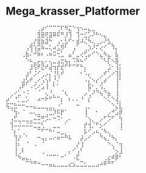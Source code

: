 # Mega_krasser_Platformer
                                                     
                                                       
⠀⠀⠀⠀⠀⠀⠀⠀⢀⡴⠊⠉⠉⢉⠏⠻⣍⠑⢲⠢⠤⣄⣀⠀⠀⠀⠀⠀⠀⠀
⠀⠀⠀⠀⠀⠀⠀⠀⣻⣿⢟⣽⠿⠯⠛⡸⢹⠀⢹⠒⣊⡡⠜⠓⠢⣄⠀⠀⠀⠀
⠀⠀⠀⠀⠀⠀⢀⡜⣿⣷⣽⠓⠀⢠⢂⣣⠋⠂⣾⠼⢌⠳⢄⢀⡠⠜⣣⡀⠀⠀
⠀⠀⠀⠀⠀⢠⢻⢱⣭⠷⠤⢅⠴⣡⡻⠃⠀⢠⠁⠀⢀⡱⠜⠍⢔⠊⠀⠹⡄⠀
⠀⠀⠀⠀⢀⣷⠌⠚⠷⠆⠠⠶⠭⢒⣁⠀⣤⠃⣀⢔⢋⡤⠊⠑⣄⠳⣄⠀⣧⠀
⠀⠀⠀⠀⠀⠑⠦⣀⡤⣄⠄⢄⣀⣠⣒⢦⡄⠩⠷⠦⠊⠀⠀⠀⠈⠣⡏⠢⣿⠀
⠀⠀⠀⠀⠀⠀⣸⢫⠟⣝⠞⣼⢲⡞⣞⠋⠋⠉⠋⠓⡄⠀⠀⠀⠀⠀⣨⠂⢸⡅
⠀⠀⠀⠀⠀⣰⠃⡨⠊⢀⡠⡌⢘⢇⠞⠀⠀⠀⠀⠂⠡⡄⠀⠀⢀⠞⢁⠔⢹⡇
⠀⠀⠀⠀⣰⣣⠞⢀⠔⢡⢢⠇⡘⠌⠀⠀⠀⠀⠀⠀⠠⡌⠢⡔⢁⡴⠁⠀⢸⠃
⠀⠀⠀⢠⠟⠁⠠⢊⠔⣡⢸⠀⠃⠁⠀⠀⠀⠀⠀⠀⠀⣯⠂⡀⢪⡀⠀⠀⢸⠀
⠀⢀⠔⣁⠐⠨⠀⠀⠈⠀⢄⠘⡀⠀⠈⢆⠀⠀⠀⠀⡠⢁⠜⠙⢦⠙⣦⠀⢸⠀
⡴⠁⠘⡁⣀⡡⠀⠀⠴⠒⠗⠋⠉⠉⡆⠀⠆⠄⠄⠘⠀⡎⠀⠀⠀⠑⢅⠑⢼⡀
⢯⣉⣓⠒⠒⠤⠤⣄⣀⣀⣀⣀⡀⠐⠁⠀⠀⠀⠒⠀⢀⡀⠀⠀⠀⠀⠀⠑⣌⣇
⠀⠈⢳⠄⠈⠀⠤⢄⣀⠀⢈⣉⡹⠯⡟⠁⠀⠀⠀⠀⢸⠀⠀⠂⠀⠀⡠⠚⣡⡿
⠀⢠⣋⣀⣀⣀⣀⠤⠭⢛⡩⠄⠒⠩⠂⢀⠄⠀⠀⠀⠈⢢⡀⠀⡠⠋⡩⠋⠀⢳
⠀⢹⠤⠬⠤⠬⠭⣉⣉⢃⠀⠀⣀⣀⠀⠁⠀⠀⠀⠀⡞⢺⡈⠋⡢⠊⠀⠀⠀⢸
⠀⠈⡆⠁⢀⠀⠀⠀⠉⠋⠉⠓⠂⠤⣀⡀⠀⠀⠀⠀⡧⠊⡠⠦⡈⠳⢄⠀⠀⠈
⠀⠀⢹⡜⠀⠁⠀⠀⠒⢤⡄⠤⠔⠶⠒⠛⠧⠀⠀⡼⡠⠊⠀⠀⠙⢦⡈⠳⡄⠀
⠀⠀⢸⠆⠀⠈⠀⠠⠀⠈⠀⠀⠀⠀⠀⠀⠀⠀⡜⢸⠀⠀⠀⠀⠀⠀⠑⢄⠈⢲
⠀⠀⢸⢀⠇⠀⠀⠀⠀⢀⠀⠀⠀⠀⠀⠀⡄⠊⢠⠃⠀⠀⠀⠀⠀⠀⠀⠈⡢⣸
⠀⠀⠈⠳⣤⣄⡀⠀⠀⠀⠈⠉⠉⠁⠒⠁⠀⠠⣏⠀⠀⠀⠀⠀⠀⢀⣔⠾⡿⠃
⠀⠀⠀⠀⠀⠉⠙⠛⠒⠤⠤⣤⣄⣀⣀⣀⣔⣢⣀⣉⣂⣀⣀⣠⠴⠿⠛⠋⠀
